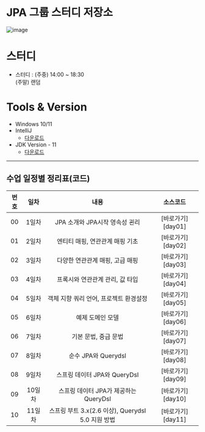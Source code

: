 # JPA 그룹 스터디 저장소

![image](https://github.com/LeeBG/JPA_Reapeat/assets/44068819/55239c0b-31fa-4ecc-8e49-188139a547b5)


# 스터디

- 스터디 : (주중) 14:00 ~ 18:30
  <br/> (주말) 랜덤

# Tools & Version

- Windows 10/11
- IntelliJ
  - [다운로드](https://www.jetbrains.com/ko-kr/idea/)
- JDK Version - 11
  - [다운로드](https://www.oracle.com/kr/java/technologies/javase/jdk11-archive-downloads.html)

---

## 수업 일정별 정리표(코드)

| 번호 |  일차  |          내용          |     소스코드      |
| :--: | :----: | :--------------------: | :---------------: |
|  00  | 1일차  |   JPA 소개와 JPA시작 영속성 괸리      | [바로가기][day01] |
|  01  | 2일차  |    엔티티 매핑, 연관관계 매핑 기초    | [바로가기][day02] |
|  02  | 3일차  |  다양한 연관관계 매핑, 고급 매핑      | [바로가기][day03] |
|  03  | 4일차  |  프록시와 연관관계 관리, 값 타입      | [바로가기][day04] |
|  04  | 5일차  |  객체 지향 쿼리 언어, 프로젝트 환경설정 | [바로가기][day05] |
|  05  | 6일차  |  예제 도메인 모델                    | [바로가기][day06] |
|  06  | 7일차  |  기본 문법, 중급 문법                | [바로가기][day07] |
|  07  | 8일차  |  순수 JPA와 Querydsl                | [바로가기][day08] |
|  08  | 9일차  |  스프링 데이터 JPA와 QueryDsl        | [바로가기][day09] |
|  09  | 10일차 |  스프링 데이터 JPA가 제공하는 QueryDsl  | [바로가기][day10] |
|  10  | 11일차 |  스프링 부트 3.x(2.6 이상), Querydsl 5.0 지원 방법   | [바로가기][day11] |



